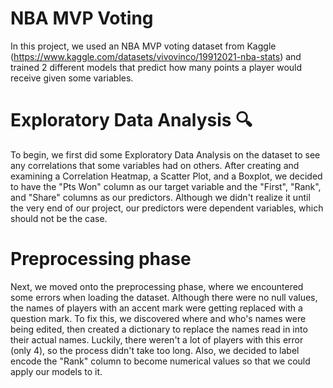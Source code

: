 # NBA MVP Voting
In this project, we used an NBA MVP voting dataset from Kaggle (https://www.kaggle.com/datasets/vivovinco/19912021-nba-stats) and trained 2 different models that predict how many points a player would receive given some variables.

# Exploratory Data Analysis 🔍
To begin, we first did some Exploratory Data Analysis on the dataset to see any correlations that some variables had on others. After creating and examining a Correlation Heatmap, a Scatter Plot, and a Boxplot, we decided to have the "Pts Won" column as our target variable and the "First", "Rank", and "Share" columns as our predictors. Although we didn't realize it until the very end of our project, our predictors were dependent variables, which should not be the case.

# Preprocessing phase
Next, we moved onto the preprocessing phase, where we encountered some errors when loading the dataset. Although there were no null values, the names of players with an accent mark were getting replaced with a question mark. To fix this, we discovered where and who's names were being edited, then created a dictionary to replace the names read in into their actual names. Luckily, there weren't a lot of players with this error (only 4), so the process didn't take too long. Also, we decided to label encode the "Rank" column to become numerical values so that we could apply our models to it.  
